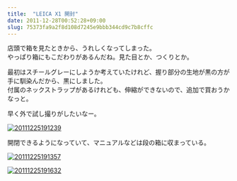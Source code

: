 ```yaml
---
title:  "LEICA X1 開封"
date: 2011-12-28T00:52:28+09:00
slug: 75373fa9a2f8d108d7245e9bbb344cd9c7b8cffc
---
```

店頭で箱を見たときから、うれしくなってしまった。  
やっぱり箱にもこだわりがあるんだね。見た目とか、つくりとか。

最初はスチールグレーにしようか考えていたけれど、握り部分の生地が黒の方が手に馴染んだから、黒にしました。  
付属のネックストラップがあるけれども、伸縮ができないので、追加で買おうかなっと。

早く外で試し撮りがしたいなー。

<a href="https://f.hatena.ne.jp/qtakamitsu/20111225191239"><img src="https://img.f.hatena.ne.jp/images/fotolife/q/qtakamitsu/20111225/20111225191239.jpg" alt="20111225191239"></a>

開閉できるようになっていて、マニュアルなどは段の箱に収まっている。

<a href="https://f.hatena.ne.jp/qtakamitsu/20111225191357"><img src="https://img.f.hatena.ne.jp/images/fotolife/q/qtakamitsu/20111225/20111225191357.jpg" alt="20111225191357"></a>

<a href="https://f.hatena.ne.jp/qtakamitsu/20111225191632"><img src="https://img.f.hatena.ne.jp/images/fotolife/q/qtakamitsu/20111225/20111225191632.jpg" alt="20111225191632"></a>

